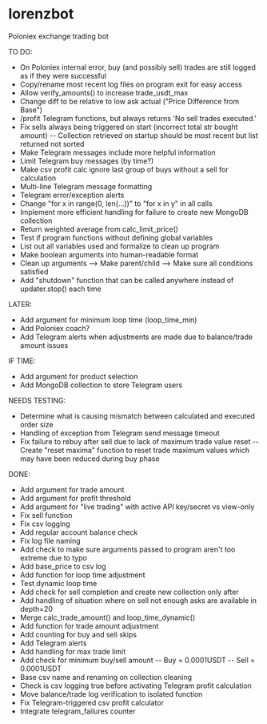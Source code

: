 # lorenzbot
Poloniex exchange trading bot

TO DO:
- On Poloniex internal error, buy (and possibly sell) trades are still logged as if they were successful
- Copy/rename most recent log files on program exit for easy access
- Allow verify_amounts() to increase trade_usdt_max
- Change diff to be relative to low ask actual ("Price Difference from Base")
- /profit Telegram functions, but always returns 'No sell trades executed.'
- Fix sells always being triggered on start (incorrect total str bought amount)
-- Collection retrieved on startup should be most recent but list returned not sorted
- Make Telegram messages include more helpful information
- Limit Telegram buy messages (by time?)
- Make csv profit calc ignore last group of buys without a sell for calculation
- Multi-line Telegram message formatting
- Telegram error/exception alerts
- Change "for x in range(0, len(...))" to "for x in y" in all calls
- Implement more efficient handling for failure to create new MongoDB collection
- Return weighted average from calc_limit_price()
- Test if program functions without defining global variables
- List out all variables used and formalize to clean up program
- Make boolean arguments into human-readable format
- Clean up arguments --> Make parent/child --> Make sure all conditions satisfied
- Add "shutdown" function that can be called anywhere instead of updater.stop() each time

LATER:
- Add argument for minimum loop time (loop_time_min)
- Add Poloniex coach?
- Add Telegram alerts when adjustments are made due to balance/trade amount issues

IF TIME:
- Add argument for product selection
- Add MongoDB collection to store Telegram users

NEEDS TESTING:
- Determine what is causing mismatch between calculated and executed order size
- Handling of exception from Telegram send message timeout
- Fix failure to rebuy after sell due to lack of maximum trade value reset
-- Create "reset maxima" function to reset trade maximum values which may have been reduced during buy phase

DONE:
- Add argument for trade amount
- Add argument for profit threshold
- Add argument for "live trading" with active API key/secret vs view-only
- Fix sell function
- Fix csv logging
- Add regular account balance check
- Fix log file naming
- Add check to make sure arguments passed to program aren't too extreme due to typo
- Add base_price to csv log
- Add function for loop time adjustment
- Test dynamic loop time
- Add check for sell completion and create new collection only after
- Add handling of situation where on sell not enough asks are available in depth=20
- Merge calc_trade_amount() and loop_time_dynamic()
- Add function for trade amount adjustment
- Add counting for buy and sell skips
- Add Telegram alerts
- Add handling for max trade limit
- Add check for minimum buy/sell amount
-- Buy = 0.0001USDT
-- Sell = 0.0001USDT
- Base csv name and renaming on collection cleaning
- Check is csv logging true before activating Telegram profit calculation
- Move balance/trade log verification to isolated function
- Fix Telegram-triggered csv profit calculator
- Integrate telegram_failures counter
